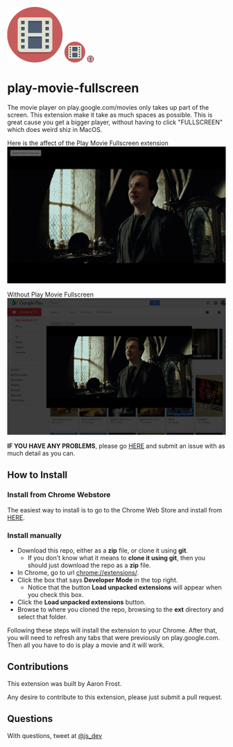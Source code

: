 ![](https://github.com/aaronfrost/play-movie-fullscreen/blob/master/ext/logos/128_video.png?raw=true)
![](https://github.com/aaronfrost/play-movie-fullscreen/blob/master/ext/logos/48_video.png?raw=true)
![](https://github.com/aaronfrost/play-movie-fullscreen/blob/master/ext/logos/16_video.png?raw=true)
# play-movie-fullscreen
The movie player on play.google.com/movies only takes up part of the screen. 
This extension make it take as much spaces as possible. This is great cause 
you get a bigger player, without having to click "FULLSCREEN" which does weird 
shiz in MacOS. 

Here is the affect of the Play Movie Fullscreen extension
![](https://github.com/aaronfrost/play-movie-fullscreen/blob/master/assets/images/pmf-large.webp?raw=true|width=100)  

Without Play Movie Fullscreen
![](https://github.com/aaronfrost/play-movie-fullscreen/blob/master/assets/images/pmf-small.webp?raw=true|width=100)

**IF YOU HAVE ANY PROBLEMS**, please go [HERE](https://github.com/aaronfrost/play-movie-fullscreen/issues) 
and submit an issue with as much detail as you can. 


## How to Install

### Install from Chrome Webstore

The easiest way to install is to go to the Chrome Web Store and install from [HERE](https://chrome.google.com/webstore/detail/play-movies-fullscreen/nienaghdopiidkcmeoadejnnjangghnm). 

### Install manually

- Download this repo, either as a **zip** file, or clone it using **git**. 
    - If you don't know what it means to __clone it using git__, then you should just download the repo as a **zip** file.  
- In Chrome, go to url [chrome://extensions/](chrome://extensions/).
- Click the box that says **Developer Mode** in the top right.
    - Notice that the button **Load unpacked extensions** will appear when you check this box. 
- Click the **Load unpacked extensions** button.
- Browse to where you cloned the repo, browsing to the **ext** directory and select that folder. 

Following these steps will install the extension to your Chrome. After that, you will need to refresh any tabs that were previously on play.google.com. Then all you have to do is play a movie and it will work.
 
## Contributions

This extension was built by Aaron Frost. 

Any desire to contribute to this extension, please just submit a pull request. 

## Questions

With questions, tweet at [@js_dev](https://twitter.com/js_dev)
